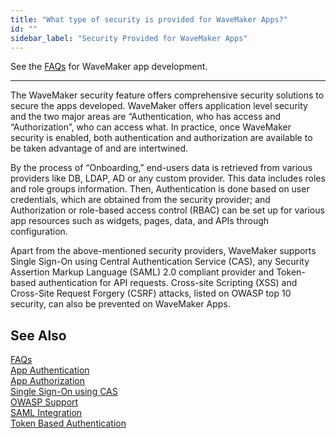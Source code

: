 ```yaml
---
title: "What type of security is provided for WaveMaker Apps?"
id: ""
sidebar_label: "Security Provided for WaveMaker Apps"
---
```

See the [FAQs](/learn/app-development/wavemaker-app-development-faqs) for WaveMaker app development.   

---
The WaveMaker security feature offers comprehensive security solutions to secure the apps developed. WaveMaker offers application level security and the two major areas are “Authentication, who has access and “Authorization”, who can access what. In practice, once WaveMaker security is enabled, both authentication and authorization are available to be taken advantage of and are intertwined.

By the process of “Onboarding,” end-users data is retrieved from various providers like DB, LDAP, AD or any custom provider. This data includes roles and role groups information. Then, Authentication is done based on user credentials, which are obtained from the security provider; and Authorization or role-based access control (RBAC) can be set up for various app resources such as widgets, pages, data, and APIs through configuration.

Apart from the above-mentioned security providers, WaveMaker supports Single Sign-On using Central Authentication Service (CAS), any Security Assertion Markup Language (SAML) 2.0 compliant provider and Token-based authentication for API requests. Cross-site Scripting (XSS) and Cross-Site Request Forgery (CSRF) attacks, listed on OWASP top 10 security, can also be prevented on WaveMaker Apps.

## See Also
[FAQs](/learn/app-development/wavemaker-app-development-faqs)  
[App Authentication](/learn/app-development/app-security/authentication/)  
[App Authorization](/learn/app-development/app-security/authorization/)  
[Single Sign-On using CAS](/learn/app-development/app-security/central-authentication-system/)  
[OWASP Support](/learn/app-development/app-security/owasp/)  
[SAML Integration](/learn/app-development/app-security/saml-integration/)  
[Token Based Authentication](/learn/app-development/app-security/token-based-authentication/)  

